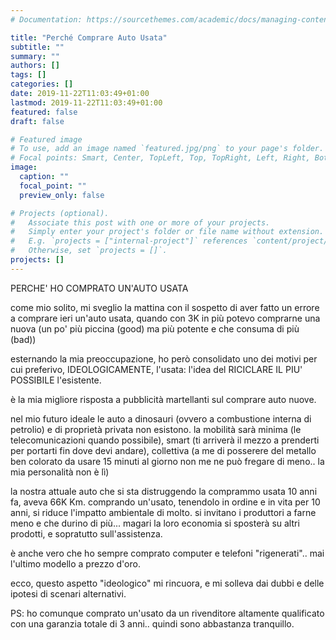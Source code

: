 ```yaml
---
# Documentation: https://sourcethemes.com/academic/docs/managing-content/

title: "Perché Comprare Auto Usata"
subtitle: ""
summary: ""
authors: []
tags: []
categories: []
date: 2019-11-22T11:03:49+01:00
lastmod: 2019-11-22T11:03:49+01:00
featured: false
draft: false

# Featured image
# To use, add an image named `featured.jpg/png` to your page's folder.
# Focal points: Smart, Center, TopLeft, Top, TopRight, Left, Right, BottomLeft, Bottom, BottomRight.
image:
  caption: ""
  focal_point: ""
  preview_only: false

# Projects (optional).
#   Associate this post with one or more of your projects.
#   Simply enter your project's folder or file name without extension.
#   E.g. `projects = ["internal-project"]` references `content/project/deep-learning/index.md`.
#   Otherwise, set `projects = []`.
projects: []
---
```


PERCHE' HO COMPRATO UN'AUTO USATA

come mio solito, mi sveglio la mattina con il sospetto di aver fatto un errore a comprare ieri un'auto usata, quando con 3K in più potevo comprarne una nuova (un po' più piccina (good) ma più potente e che consuma di più (bad))

esternando la mia preoccupazione, ho però consolidato uno dei motivi per cui preferivo, IDEOLOGICAMENTE, l'usata: l'idea del RICICLARE IL PIU' POSSIBILE l'esistente.

è la mia migliore risposta a pubblicità martellanti sul comprare auto nuove.

nel mio futuro ideale le auto a dinosauri (ovvero a combustione interna di petrolio) e di proprietà privata non esistono. la mobilità sarà minima (le telecomunicazioni quando possibile), smart (ti arriverà il mezzo a prenderti per portarti fin dove devi andare), collettiva (a me di posserere del metallo ben colorato da usare 15 minuti al giorno non me ne può fregare di meno.. la mia personalità non è lì)

la nostra attuale auto che si sta distruggendo la comprammo usata 10 anni fa, aveva 66K Km.
comprando un'usato, tenendolo in ordine e in vita per 10 anni, si riduce l'impatto ambientale di molto.
si invitano i produttori a farne meno e che durino di più... magari la loro economia si sposterà su altri prodotti, e sopratutto sull'assistenza.

è anche vero che ho sempre comprato computer e telefoni "rigenerati".. mai l'ultimo modello a prezzo d'oro.

ecco, questo aspetto "ideologico" mi rincuora, e mi solleva dai dubbi e delle ipotesi di scenari alternativi.

PS: ho comunque comprato un'usato da un rivenditore altamente qualificato con una garanzia totale di 3 anni.. quindi sono abbastanza tranquillo.